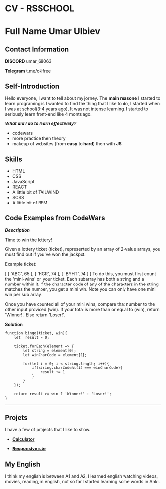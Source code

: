 # CV - RSSCHOOL

# Full Name Umar Ulbiev

## Contact Information

**DISCORD** umar_68063

**Telegram** t.me/okifree

## Self-Introduction
Hello everyone, I want to tell about my jorney. The **main reasone** I started to learn programing is I wanted to find the thing that I like to do, I started when I was at school(3-4 years ago), It was not intense learning. I started to seriously learn front-end like 4 monts ago.

***What did I do to learn effectively?***
* codewars
* more practice then theory
* makeup of websites (from **easy** to **hard**) then with **JS**


## Skills
* HTML
* CSS
* JavaScript
* REACT
* A little bit of TAILWIND
* SCSS
* A little bit of BEM

## Code Examples from CodeWars

***Description***

Time to win the lottery!

Given a lottery ticket (ticket), represented by an array of 2-value arrays, you must find out if you've won the jackpot.

Example ticket:

[ [ 'ABC', 65 ], [ 'HGR', 74 ], [ 'BYHT', 74 ] ]
To do this, you must first count the 'mini-wins' on your ticket. Each subarray has both a string and a number within it. If the character code of any of the characters in the string matches the number, you get a mini win. Note you can only have one mini win per sub array.

Once you have counted all of your mini wins, compare that number to the other input provided (win). If your total is more than or equal to (win), return 'Winner!'. Else return 'Loser!'.

**Solution**

```
function bingo(ticket, win){
    let  result = 0;

    ticket.forEach(element => {
        let string = element[0];
        let winCharCode = element[1];

        for(let i = 0; i < string.length; i++){
            if(string.charCodeAt(i) === winCharCode){
                result += 1
            }
        }
    });

    return result >= win ? 'Winner!' : 'Loser!';
}
```
-------------------------

## Projets

I have a few of projects that I like to show.

* **[Calculator](https://umar094.github.io/calculator-app-main/)**

* **[Responsive site](https://umar094.github.io/sideProject/)**

## My English

I think my english is between A1 and A2, I learned english watching videos, movies, reading, in english, not so far I started learning some words in Anki. 



